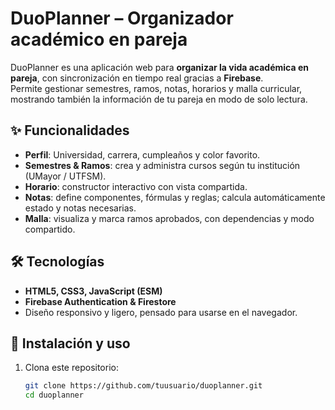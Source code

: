 # DuoPlanner – Organizador académico en pareja

DuoPlanner es una aplicación web para **organizar la vida académica en pareja**, con sincronización en tiempo real gracias a **Firebase**.  
Permite gestionar semestres, ramos, notas, horarios y malla curricular, mostrando también la información de tu pareja en modo de solo lectura.

## ✨ Funcionalidades
- **Perfil**: Universidad, carrera, cumpleaños y color favorito.  
- **Semestres & Ramos**: crea y administra cursos según tu institución (UMayor / UTFSM).  
- **Horario**: constructor interactivo con vista compartida.  
- **Notas**: define componentes, fórmulas y reglas; calcula automáticamente estado y notas necesarias.  
- **Malla**: visualiza y marca ramos aprobados, con dependencias y modo compartido.  

## 🛠️ Tecnologías
- **HTML5, CSS3, JavaScript (ESM)**  
- **Firebase Authentication & Firestore**  
- Diseño responsivo y ligero, pensado para usarse en el navegador.

## 🚀 Instalación y uso
1. Clona este repositorio:
   ```bash
   git clone https://github.com/tuusuario/duoplanner.git
   cd duoplanner
